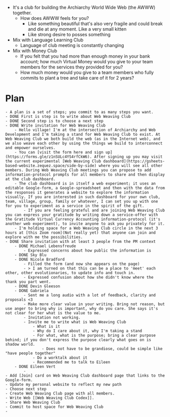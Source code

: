 - It's a club for building the Archiarchy World Wide Web (the AWWW) together.
	- How does AWWW feels for you?
		- Like something beautiful that's also very fragile and could break and die at any moment. Like a very small kitten
		- Like strong desire to posses something
- Mix with Language Learning Club
	- Language of club meeting is constantly changing
- Mix with Money Club
	- If you felt that you had more than enough money in your bank account; how much Virtual Money would you give to your team members for the services they provided for you?
	- How much money would you give to a team members who fully commits to plant a tree and take care of it for 2 years?
# Plan
	- A plan is a set of steps; you commit to as many steps you want.
	- DONE First is step is to write about Web Weaving Club
	- DONE Second step is to choose a next step
	- DONE Write invitation for Web Weaving Club
		- Hello village! I'm at the intersection of Archiarchy and Web Development and I'm taking a stand for Web Weaving Club to exist. At Web Weaving Club we both build the web (as in the Internet web), and we also weave each other by using the things we build to interconnect and empower ourselves.
		- You can [visit the form here and sign up](https://forms.gle/z1nSULc4YS4rfCkW6). After signing up you may visit the current experimental [Web Weaving Club dashboard](https://gsheets-based-website.zequez.space/side-by-side) where you will see all other members. During Web Weaving Club meetings you can propose to add information-protocol prompts for all members to share and then display at the club dashboard.
		- The club dashboard is in itself a web experiment; it uses an editable Google-form, a Google-spreadsheet and then with the data from the responses it generates a website to explore the information visually. If you are interested in such dashboard for your own club, team, village, group, family or whatever, I can set you up with one for you to experiment as a service in the spirit of the gift.
			- If you are feeling grateful and are joining Web Weaving Club you can express your gratitude by writing down a service-offer with the Gratitude Virtual Currency Accounting information-protocol (it's another web experiment), to invite anyone to ask you privately for it.
		- I'm holding space for a Web Weaving Club circle in the next 3 hours at [this Zoom room](Not really yet) that anyone can join and explore with me the possibilities.
	- DONE Share invitation with at least 3 people from the PM context
		- DONE Michael Lebensfreude
			- Expressed concerns about how public the information is
		- DONE Sky Blu
		- DONE Nicole Bradford
			- Filled the form (and now she appears on the page)
			- > I am turned on that this can be a place to 'meet' each other, other evolutionaries, to update info and touch in.
			- Expressed confusion about how she didn't know where the thank you part went.
		- DONE Devin Gleeson
		- DONE Gabriela
			- Sent me a long audio with a lot of feedback, clarity and proposals <3
			- Make more clear value in your writing. Bring not reason, but use anger to bring why is important, why do you care. She says it's not clear for her what is the value to me.
			- Invitation not working.
			- Invite me to write what is Web Weaving Club
				- What is it
				- Why do I care about it, why I'm taking a stand
				- For what, what is the purpose; bring a clear purpose behind; if you don't express the purpose clearly what goes on is shadow world.
					- Does not have to be grandiose, could be simple like "have people together"
				- Do a worktalk about it
				- Recommended me to talk to Eileen
		- DONE Eileen Vert
			-
	- Add [Join] card on Web Weaving Club dashboard page that links to the Google-form.
	- Update my personal website to reflect my new path
	- Choose next step
	- Create Web Weaving Club page with all members.
	- Write Web [[Web Weaving Club Codex]].
	- Share Web Weaving Club
	- Commit to host space for Web Weaving Club
	-
